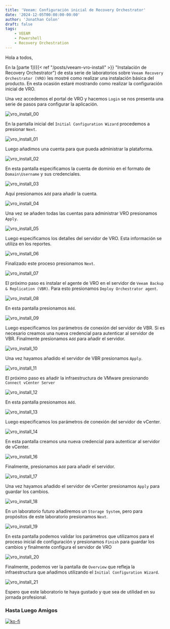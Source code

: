 ```yaml
---
title: 'Veeam: Configuración inicial de Recovery Orchestrator'
date: '2024-12-05T00:00:00-00:00'
author: 'Jonathan Colon'
draft: false
tags:
    - VEEAM
    - Powershell
    - Recovery Orchestration
---
```


Hola a todos,

En la [parte 1]({{< ref "/posts/veeam-vro-install" >}} "Instalación de Recovery Orchestrator") de esta serie de laboratorios sobre `Veeam Recovery Orchestrator (VRO)` les mostré como realizar una instalación básica del producto. En esta ocasión estaré mostrando como realizar la configuración inicial de VRO.

Una vez accedemos el portal de VRO y hacemos `Login` se nos presenta una serie de pasos para configurar la aplicación.

![vro_install_00](/img/2024/vro_initial_config/vbo_initial_config_00.webp)

En la pantalla inicial del `Initial Configuration Wizard` procedemos a presionar `Next`.

![vro_install_01](/img/2024/vro_initial_config/vbo_initial_config_01.webp)

Luego añadimos una cuenta para que pueda administrar la plataforma.

![vro_install_02](/img/2024/vro_initial_config/vbo_initial_config_02.webp)

En esta pantalla especificamos la cuenta de dominio en el formato de `Domain\Username` y sus credenciales.

![vro_install_03](/img/2024/vro_initial_config/vbo_initial_config_03.webp)

Aquí presionamos `Add` para añadir la cuenta.

![vro_install_04](/img/2024/vro_initial_config/vbo_initial_config_04.webp)

Una vez se añaden todas las cuentas para administrar VRO presionamos `Apply`.

![vro_install_05](/img/2024/vro_initial_config/vbo_initial_config_05.webp)

Luego especificamos los detalles del servidor de VRO. Esta información se utiliza en los reportes.

![vro_install_06](/img/2024/vro_initial_config/vbo_initial_config_06.webp)

Finalizado este proceso presionamos `Next`.

![vro_install_07](/img/2024/vro_initial_config/vbo_initial_config_07.webp)

El próximo paso es instalar el agente de VRO en el servidor de `Veeam Backup & Replication (VBR)`. Para esto presionamos `Deploy Orchestrator agent`.

![vro_install_08](/img/2024/vro_initial_config/vbo_initial_config_08.webp)

En esta pantalla presionamos `Add`.

![vro_install_09](/img/2024/vro_initial_config/vbo_initial_config_09.webp)

Luego especificamos los parámetros de conexión del servidor de VBR. Si es necesario creamos una nueva credencial para autenticar al servidor de VBR. Finalmente presionamos `Add` para añadir el servidor.

![vro_install_10](/img/2024/vro_initial_config/vbo_initial_config_10.webp)

Una vez hayamos añadido el servidor de VBR presionamos `Apply`.

![vro_install_11](/img/2024/vro_initial_config/vbo_initial_config_11.webp)

El próximo paso es añadir la infraestructura de VMware presionando `Connect vCenter Server`

![vro_install_12](/img/2024/vro_initial_config/vbo_initial_config_12.webp)

En esta pantalla presionamos `Add`.

![vro_install_13](/img/2024/vro_initial_config/vbo_initial_config_13.webp)

Luego especificamos los parámetros de conexión del servidor de vCenter.

![vro_install_14](/img/2024/vro_initial_config/vbo_initial_config_14.webp)

En esta pantalla creamos una nueva credencial para autenticar al servidor de vCenter.

![vro_install_16](/img/2024/vro_initial_config/vbo_initial_config_16.webp)

Finalmente, presionamos `Add` para añadir el servidor.

![vro_install_17](/img/2024/vro_initial_config/vbo_initial_config_17.webp)

Una vez hayamos añadido el servidor de vCenter presionamos `Apply` para guardar los cambios.

![vro_install_18](/img/2024/vro_initial_config/vbo_initial_config_18.webp)

En un laboratorio futuro añadiremos un `Storage System`, pero para propósitos de este laboratorio presionamos `Next`.

![vro_install_19](/img/2024/vro_initial_config/vbo_initial_config_19.webp)

En esta pantalla podemos validar los parámetros que utilizamos para el proceso inicial de configuración y presionamos `Finish` para guardar los cambios y finalmente configura el servidor de VRO

![vro_install_20](/img/2024/vro_initial_config/vbo_initial_config_20.webp)

Finalmente, podemos ver la pantalla de `Overview` que refleja la infraestructura que añadimos utilizando el `Initial Configuration Wizard`.

![vro_install_21](/img/2024/vro_initial_config/vbo_initial_config_21.webp)

Espero que este laboratorio te haya gustado y que sea de utilidad en su jornada profesional.

### Hasta Luego Amigos

[![ko-fi](https://ko-fi.com/img/githubbutton_sm.svg)](https://ko-fi.com/F1F8DEV80)
